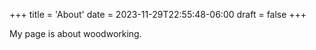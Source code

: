 +++
title = 'About'
date = 2023-11-29T22:55:48-06:00
draft = false
+++


My page is about woodworking.